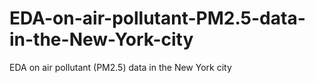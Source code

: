 # EDA-on-air-pollutant-PM2.5-data-in-the-New-York-city
EDA on air pollutant (PM2.5) data in the New York city
